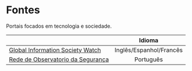 # Fontes

Portais focados em tecnologia e sociedade.


|                                                         | Idioma       |
| :-------------                                                  | :----------: | 
|  [Global Information Society Watch](https://giswatch.org/about) | Inglês/Espanhol/Francês  |
| [Rede de Observatorio da Segurança](http://observatorioseguranca.com.br/)  | Português |
